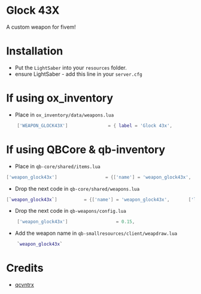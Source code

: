 
# Glock 43X

A custom weapon for fivem!

# Installation

- Put the `LightSaber` into your `resources` folder.
- ensure LightSaber - add this line in your `server.cfg`

# If using ox_inventory

- Place in `ox_inventory/data/weapons.lua`
```lua
    ['WEAPON_GLOCK43X'] 			  = { label = 'Glock 43x',         weight = 1000,	durability = 0.0,	ammoname = 'ammo-45',},
```

# If using QBCore & qb-inventory

- Place in `qb-core/shared/items.lua`
```lua
['weapon_glock43x'] 			     = {['name'] = 'weapon_glock43x', 			 	['label'] = 'Glock 22', 				['weight'] = 7000, 		['type'] = 'weapon', 	['ammotype'] = 'AMMO_PISTOL',			['image'] = 'weapon_glock43x.png', 						['unique'] = true, 		['useable'] = false,["created"] = nil,	['description'] = 'pistol'},
```
- Drop the next code in `qb-core/shared/weapons.lua`
```lua
[`weapon_glock43x`] 		 = {['name'] = 'weapon_glock43x', 		['label'] = 'Glock 22', 			['ammotype'] = 'AMMO_PISTOL',	['damagereason'] = 'Pistoled / Blasted / Plugged / Bust a cap in'},
```
- Drop the next code in `qb-weapons/config.lua`
```lua
    ['weapon_glock43x'] 	             = 0.15,
```
- Add the weapon name in `qb-smallresources/client/weapdraw.lua`
```lua
    `weapon_glock43x`
```
# Credits
- [qcvntrx](https://www.gta5-mods.com/users/qcvntrx)
